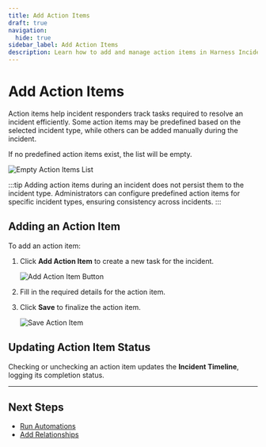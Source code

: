 ```yaml
---
title: Add Action Items
draft: true
navigation:
  hide: true
sidebar_label: Add Action Items
description: Learn how to add and manage action items in Harness Incident Response.
---
```


# Add Action Items

Action items help incident responders track tasks required to resolve an incident efficiently. Some action items may be predefined based on the selected incident type, while others can be added manually during the incident.

If no predefined action items exist, the list will be empty.

![Empty Action Items List](#)

:::tip
Adding action items during an incident does not persist them to the incident type. Administrators can configure predefined action items for specific incident types, ensuring consistency across incidents.
:::

## Adding an Action Item

To add an action item:

1. Click **Add Action Item** to create a new task for the incident.
   
   ![Add Action Item Button](#)

2. Fill in the required details for the action item.

3. Click **Save** to finalize the action item.

   ![Save Action Item](#)

## Updating Action Item Status

Checking or unchecking an action item updates the **Incident Timeline**, logging its completion status.

---

## Next Steps

- [Run Automations](#)
- [Add Relationships](#)